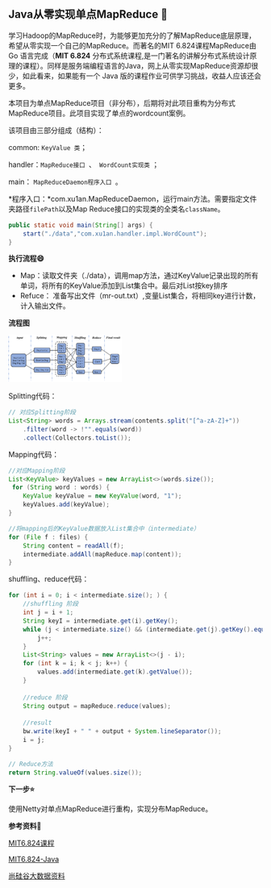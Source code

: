 ## Java从零实现单点MapReduce :star2: 

学习Hadoop的MapReduce时，为能够更加充分的了解MapReduce底层原理，希望从零实现一个自己的MapReduce。而著名的MIT 6.824课程MapReduce由 Go 语言完成（**MIT  6.824** 分布式系统课程,是一门著名的讲解分布式系统设计原理的课程）。同样是服务端编程语言的Java，网上从零实现MapReduce资源却很少，如此看来，如果能有一个 Java 版的课程作业可供学习挑战，收益人应该还会更多。

本项目为单点MapReduce项目（非分布），后期将对此项目重构为分布式MapReduce项目。此项目实现了单点的wordcount案例。

该项目由三部分组成（结构）：

common: `KeyValue 类`；

handler：`MapReduce接口 `、` WordCount实现类` ；

main： `MapReduceDaemon程序入口 `。

*程序入口：*com.xu1an.MapReduceDaemon，运行main方法。需要指定文件夹路径`filePath`以及Map Reduce接口的实现类的全类名`className`。

```java
public static void main(String[] args) {
	start("./data","com.xu1an.handler.impl.WordCount");
}
```

**执行流程:smile:**

- Map：读取文件夹（./data），调用map方法，通过KeyValue记录出现的所有单词，将所有的KeyValue添加到List集合中。最后对List按key排序
- Refuce： 准备写出文件（mr-out.txt）,变量List集合，将相同key进行计数，计入输出文件。

**流程图**

<img src=".\picture\流程介绍.png" style="zoom:22%;" />

Splitting代码：

```java
// 对应Splitting阶段
List<String> words = Arrays.stream(contents.split("[^a-zA-Z]+"))
    .filter(word -> !"".equals(word))
    .collect(Collectors.toList());
```

Mapping代码：

```java
//对应Mapping阶段
List<KeyValue> keyValues = new ArrayList<>(words.size());
 for (String word : words) {
    KeyValue keyValue = new KeyValue(word, "1");
    keyValues.add(keyValue);
}
```

```java
//将mapping后的KeyValue数据放入List集合中（intermediate）
for (File f : files) {
    String content = readAll(f);
    intermediate.addAll(mapReduce.map(content));
}
```

shuffling、reduce代码：

```java
for (int i = 0; i < intermediate.size(); ) {
    //shuffling 阶段
    int j = i + 1;
    String keyI = intermediate.get(i).getKey();
    while (j < intermediate.size() && (intermediate.get(j).getKey().equals(keyI))) {
    	j++;
    }
    List<String> values = new ArrayList<>(j - i);
    for (int k = i; k < j; k++) {
    	values.add(intermediate.get(k).getValue());
    }
    
    //reduce 阶段
    String output = mapReduce.reduce(values); 
    
    //result
    bw.write(keyI + " " + output + System.lineSeparator());
    i = j;
}
```

```java
// Reduce方法
return String.valueOf(values.size());
```

**下一步:star:**

使用Netty对单点MapReduce进行重构，实现分布MapReduce。

**参考资料:tada:**

[MIT6.824课程]( https://pdos.csail.mit.edu/6.824/labs/lab-mr.html)

 [MIT6.824-Java](https://github.com/razertory/MIT6.824-Java)

[尚硅谷大数据资料](https://space.bilibili.com/302417610?spm_id_from=333.337.0.0)



